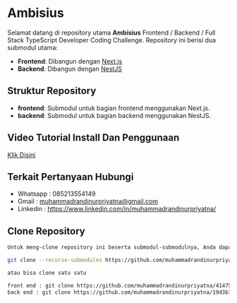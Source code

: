 # Ambisius

Selamat datang di repository utama **Ambisius** Frontend / Backend / Full Stack
TypeScript Developer
Coding Challenge. Repository ini berisi dua submodul utama:
- **Frontend**: Dibangun dengan [Next.js](https://nextjs.org/)
- **Backend**: Dibangun dengan [NestJS](https://nestjs.com/)

## Struktur Repository

- **frontend**: Submodul untuk bagian frontend menggunakan Next.js.
- **backend**: Submodul untuk bagian backend menggunakan NestJS.

## Video Tutorial Install Dan Penggunaan
[Klik Disini](https://drive.google.com/file/d/1e7jKNReBFeGSwYhgVP694FbVCkFEyoVc/view?usp=sharing)

## Terkait Pertanyaan Hubungi
- Whatsapp : 085213554149
- Gmail : muhammadrandinurpriyatna@gmail.com
- Linkedin : https://www.linkedin.com/in/muhammadrandinurpriyatna/

## Clone Repository

```bash
Untuk meng-clone repository ini beserta submodul-submodulnya, Anda dapat menggunakan perintah berikut:

git clone --recurse-submodules https://github.com/muhammadrandinurpriyatna/5daf4bc9-0ddc-448d-a606-d3453b1f0393.git

atau bisa clone satu satu

front end : git clone https://github.com/muhammadrandinurpriyatna/41475542-73d2-46f1-a675-1c5485cd7056
back end : git clone https://github.com/muhammadrandinurpriyatna/19d3b70b-9ff4-48f2-90f1-fdb0c623bad5
